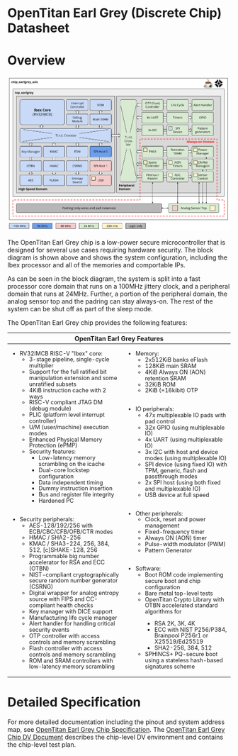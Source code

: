 # OpenTitan Earl Grey (Discrete Chip) Datasheet

# Overview

![Top Level Block Diagram](top_earlgrey_block_diagram.svg)

The OpenTitan Earl Grey chip is a low-power secure microcontroller that is designed for several use cases requiring hardware security.
The block diagram is shown above and shows the system configuration, including the Ibex processor and all of the memories and comportable IPs.

As can be seen in the block diagram, the system is split into a fast processor core domain that runs on a 100MHz jittery clock, and a peripheral domain that runs at 24MHz.
Further, a portion of the peripheral domain, the analog sensor top and the padring can stay always-on.
The rest of the system can be shut off as part of the sleep mode.

The OpenTitan Earl Grey chip provides the following features:

<table>
<thead style='font-size:100%'>
  <tr>
    <th colspan="2">OpenTitan Earl Grey Features</th>
  </tr>
</thead>
<tbody style='font-size:90%;line-height:110%'>
  <tr>
    <td>
      <ul>
        <li>RV32IMCB RISC-V "Ibex" core:
          <ul>
            <li>3-stage pipeline, single-cycle multiplier</li>
            <li>Support for the full ratified bit manipulation extension and some unratified subsets</li>
            <li>4KiB instruction cache with 2 ways</li>
            <li>RISC-V compliant JTAG DM (debug module)</li>
            <li>PLIC (platform level interrupt controller)</li>
            <li>U/M (user/machine) execution modes </li>
            <li>Enhanced Physical Memory Protection (ePMP)</li>
            <li>Security features:
              <ul>
                <li>Low-latency memory scrambling on the icache</li>
                <li>Dual-core lockstep configuration</li>
                <li>Data independent timing</li>
                <li>Dummy instruction insertion</li>
                <li>Bus and register file integrity</li>
                <li>Hardened PC</li>
              </ul>
            </li>
          </ul>
        </li>
        <br></br>
        <li>Security peripherals:
          <ul>
            <li>AES-128/192/256 with ECB/CBC/CFB/OFB/CTR modes</li>
            <li>HMAC / SHA2-256</li>
            <li>KMAC / SHA3-224, 256, 384, 512, [c]SHAKE-128, 256</li>
            <li>Programmable big number accelerator for RSA and ECC (OTBN)</li>
            <li>NIST-compliant cryptographically secure random number generator (CSRNG)</li>
            <li>Digital wrapper for analog entropy source with FIPS and CC-compliant health checks</li>
            <li>Key manager with DICE support</li>
            <li>Manufacturing life cycle manager</li>
            <li>Alert handler for handling critical security events</li>
            <li>OTP controller with access controls and memory scrambling</li>
            <li>Flash controller with access controls and memory scrambling</li>
            <li>ROM and SRAM controllers with low-latency memory scrambling</li>
          </ul>
        </li>
      </ul>
    </td>
    <td>
      <ul>
        <li>Memory:
          <ul>
            <li>2x512KiB banks eFlash</li>
            <li>128KiB main SRAM</li>
            <li>4KiB Always ON (AON) retention SRAM</li>
            <li>32KiB ROM</li>
            <li>2KiB (=16kibit) OTP</li>
          </ul>
        </li>
        <br></br>
        <li>IO peripherals:
          <ul>
            <li>47x multiplexable IO pads with pad control</li>
            <li>32x GPIO (using multiplexable IO)</li>
            <li>4x UART (using multiplexable IO)</li>
            <li>3x I2C with host and device modes (using multiplexable IO)</li>
            <li>SPI device (using fixed IO) with TPM, generic, flash and passthrough modes</li>
            <li>2x SPI host (using both fixed and multiplexable IO)</li>
            <li>USB device at full speed</li>
          </ul>
        </li>
        <br></br>
        <li>Other peripherals:
          <ul>
            <li>Clock, reset and power management</li>
            <li>Fixed-frequency timer</li>
            <li>Always ON (AON) timer</li>
            <li>Pulse-width modulator (PWM)</li>
            <li>Pattern Generator</li>
          </ul>
        </li>
        <br></br>
        <li>Software:
          <ul>
            <li>Boot ROM code implementing secure boot and chip configuration</li>
            <li>Bare metal top-level tests</li>
            <li>OpenTitan Crypto Library with OTBN accelerated standard algorithms for </li>
            <ul>
              <li>RSA 2K, 3K, 4K</li>
              <li>ECC with NIST P256/P384, Brainpool P256r1 or X25519/Ed25519</li>
              <li>SHA2-256, 384, 512</li>
            </ul>
            <li>SPHINCS+ PQ-secure boot using a stateless hash-based signatures scheme</li>
          </ul>
        </li>
      </ul>
    </td>
  </tr>
</tbody>
</table>

# Detailed Specification

For more detailed documentation including the pinout and system address map, see [OpenTitan Earl Grey Chip Specification](./design/README.md).
The [OpenTitan Earl Grey Chip DV Document](../dv/README.md) describes the chip-level DV environment and contains the chip-level test plan.
